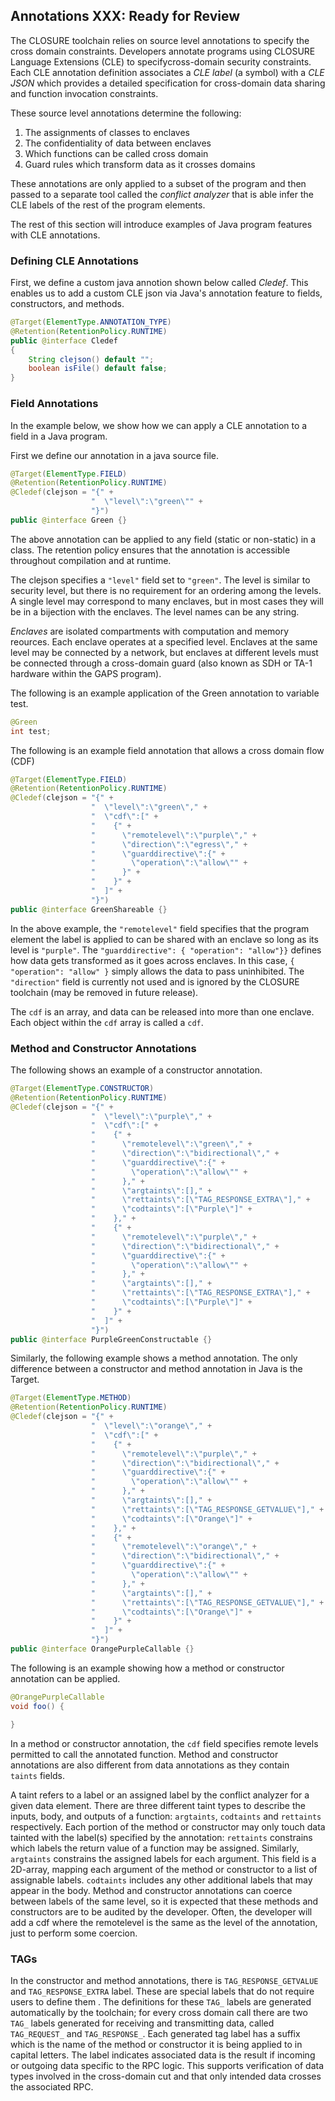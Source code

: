 ## Annotations **XXX: Ready for Review**

The CLOSURE toolchain relies on source level annotations to specify
the cross domain constraints. Developers annotate programs using CLOSURE Language Extensions (CLE) 
to specifycross-domain security constraints. Each CLE annotation definition associates
a _CLE label_ (a symbol) with a _CLE JSON_ which provides a detailed specification
for cross-domain data sharing and function invocation constraints.

These source level annotations determine the following:

1. The assignments of classes to enclaves  
2. The confidentiality of data between enclaves
3. Which functions can be called cross domain
4. Guard rules which transform data as it crosses domains   

These annotations are only applied to a subset of the program
and then passed to a separate tool called the _conflict analyzer_ that is able infer the CLE labels 
of the rest of the program elements.

The rest of this section will introduce examples of Java program features with CLE annotations.


### Defining CLE Annotations
First, we define a custom java annotion shown below called _Cledef_. This enables us to add a custom CLE json via Java's annotation feature to fields, constructors, and methods.

```java
@Target(ElementType.ANNOTATION_TYPE)
@Retention(RetentionPolicy.RUNTIME)
public @interface Cledef 
{
    String clejson() default "";
    boolean isFile() default false;
}

```


### Field Annotations  
In the example below, we show how we can apply a CLE annotation to a field in a Java program.

First we define our annotation in a java source file.

```java
@Target(ElementType.FIELD)
@Retention(RetentionPolicy.RUNTIME)
@Cledef(clejson = "{" + 
                  "  \"level\":\"green\"" + 
                  "}")
public @interface Green {}
```

The above annotation can be applied to any field (static or non-static) in a class. The retention policy ensures that the annotation is accessible throughout compilation and at runtime. 

The clejson specifies a `"level"` field set to `"green"`. The level is similar to 
security level, but there is no requirement for an ordering among the levels.
A single level may correspond to many enclaves, but in most cases they will
be in a bijection with the enclaves. The level names can be any string.

_Enclaves_ are isolated compartments with computation and memory
reources. Each enclave operates at a specified level. Enclaves at the same
level may be connected by a network, but enclaves at different levels must be
connected through a cross-domain guard (also known as SDH or TA-1 hardware
within the GAPS program).


The following is an example application of the Green annotation to variable test.

```java
@Green
int test;
```

The following is an example field annotation that allows a cross domain flow (CDF)

```java
@Target(ElementType.FIELD)
@Retention(RetentionPolicy.RUNTIME)
@Cledef(clejson = "{" + 
                  "  \"level\":\"green\"," + 
                  "  \"cdf\":[" + 
                  "    {" + 
                  "      \"remotelevel\":\"purple\"," + 
                  "      \"direction\":\"egress\"," + 
                  "      \"guarddirective\":{" + 
                  "        \"operation\":\"allow\"" + 
                  "      }" + 
                  "    }" + 
                  "  ]" + 
                  "}")
public @interface GreenShareable {}
```

In the above example, the `"remotelevel"` field specifies that the 
program element the label is applied to can be shared with an enclave
so long as its level is `"purple"`. The `"guarddirective": { "operation": "allow"}}`
defines how data gets transformed as it goes across enclaves. 
In this case, `{ "operation": "allow" }` simply allows the data to pass uninhibited.
The `"direction"` field is currently not used and is ignored by the CLOSURE toolchain (may be removed in future release).

The `cdf` is an array, and data can be released into more than one enclave. 
Each object within the `cdf` array is called a `cdf`.


### Method and Constructor Annotations  

The following shows an example of a constructor annotation.

```java
@Target(ElementType.CONSTRUCTOR)
@Retention(RetentionPolicy.RUNTIME)
@Cledef(clejson = "{" + 
                  "  \"level\":\"purple\"," + 
                  "  \"cdf\":[" + 
                  "    {" + 
                  "      \"remotelevel\":\"green\"," + 
                  "      \"direction\":\"bidirectional\"," + 
                  "      \"guarddirective\":{" + 
                  "        \"operation\":\"allow\"" + 
                  "      }," + 
                  "      \"argtaints\":[]," +
                  "      \"rettaints\":[\"TAG_RESPONSE_EXTRA\"]," +
                  "      \"codtaints\":[\"Purple\"]" +
                  "    }," + 
                  "    {" + 
                  "      \"remotelevel\":\"purple\"," + 
                  "      \"direction\":\"bidirectional\"," + 
                  "      \"guarddirective\":{" + 
                  "        \"operation\":\"allow\"" + 
                  "      }," + 
                  "      \"argtaints\":[]," +
                  "      \"rettaints\":[\"TAG_RESPONSE_EXTRA\"]," +
                  "      \"codtaints\":[\"Purple\"]" +
                  "    }" + 
                  "  ]" +
                  "}")
public @interface PurpleGreenConstructable {}
```

Similarly, the following example shows a method annotation. The only difference between a constructor and method annotation in Java is the Target. 

```java
@Target(ElementType.METHOD)
@Retention(RetentionPolicy.RUNTIME)
@Cledef(clejson = "{" + 
                  "  \"level\":\"orange\"," + 
                  "  \"cdf\":[" + 
                  "    {" + 
                  "      \"remotelevel\":\"purple\"," + 
                  "      \"direction\":\"bidirectional\"," + 
                  "      \"guarddirective\":{" + 
                  "        \"operation\":\"allow\"" + 
                  "      }," + 
                  "      \"argtaints\":[]," +
                  "      \"rettaints\":[\"TAG_RESPONSE_GETVALUE\"]," +
                  "      \"codtaints\":[\"Orange\"]" +
                  "    }," + 
                  "    {" + 
                  "      \"remotelevel\":\"orange\"," + 
                  "      \"direction\":\"bidirectional\"," + 
                  "      \"guarddirective\":{" + 
                  "        \"operation\":\"allow\"" + 
                  "      }," + 
                  "      \"argtaints\":[]," +
                  "      \"rettaints\":[\"TAG_RESPONSE_GETVALUE\"]," +
                  "      \"codtaints\":[\"Orange\"]" +
                  "    }" +
                  "  ]" +
                  "}")
public @interface OrangePurpleCallable {}
```

The following is an example showing how a method or constructor annotation can be applied.
```java
@OrangePurpleCallable
void foo() {

}
```

In a method or constructor annotation, the `cdf` field
specifies remote levels permitted to call the annotated function. 
Method and constructor annotations are also different from data annotations as they contain  
`taints` fields.

A taint refers to a label or an assigned label by the conflict analyzer for a given data element. There are
three different taint types to describe the inputs, body, and outputs of a function: `argtaints`, `codtaints` and `rettaints` respectively. Each portion of the method or constructor may only touch data tainted with the label(s) specified by the annotation:
`rettaints` constrains which labels the return value of a function may be assigned. Similarly, 
`argtaints` constrains the assigned labels for each argument. This field is a 2D-array, mapping each argument of the method or constructor to a list of assignable labels. 
`codtaints` includes any other additional labels that may appear in the body. 
Method and constructor annotations can coerce between labels of the same level, so it is expected that 
these methods and constructors are to be audited by the developer. Often, the developer will add a cdf where the 
remotelevel is the same as the level of the annotation, just to perform some coercion.

### TAGs

In the constructor and method annotations, there is `TAG_RESPONSE_GETVALUE` and `TAG_RESPONSE_EXTRA` label. These are special labels that do not require users to define them . The definitions for these `TAG_` labels are generated automatically by the toolchain; for every cross domain call there are two `TAG_` labels generated for receiving and transmitting data, called `TAG_REQUEST_` and `TAG_RESPONSE_`. Each generated tag label has a suffix which is the name of the method or constructor it is being applied to in capital letters. The label indicates associated data is the result if incoming or outgoing data specific to the RPC logic. This supports verification of data types involved in the cross-domain cut and that only intended data crosses the associated RPC. 




